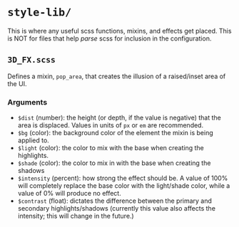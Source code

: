 # `style-lib/`
This is where any useful scss functions, mixins, and effects get placed. This is NOT for files that help *parse* scss for inclusion in the configuration.

## `3D_FX.scss`
Defines a mixin, `pop_area`, that creates the illusion of a raised/inset area of the UI.

### Arguments
- `$dist` (number): the height (or depth, if the value is negative) that the area is displaced. Values in units of `px` or `em` are recommended.
- `$bg` (color): the background color of the element the mixin is being applied to.
- `$light` (color): the color to mix with the base when creating the highlights.
- `$shade` (color): the color to mix in with the base when creating the shadows
- `$intensity` (percent): how strong the effect should be. A value of 100% will completely replace the base color with the light/shade color, while a value of 0% will produce no effect.
- `$contrast` (float): dictates the difference between the primary and secondary highlights/shadows (currently this value also affects the intensity; this will change in the future.)
